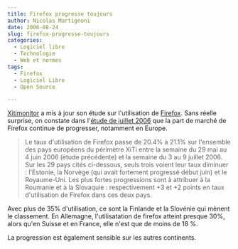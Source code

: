 ```yaml
---
title: Firefox progresse toujours
author: Nicolas Martignoni
date: 2006-08-24
slug: firefox-progresse-toujours
categories:
  - Logiciel libre
  - Technologie
  - Web et normes
tags:
  - Firefox
  - Logiciel Libre
  - Open Source

---
```

[Xitimonitor](http://www.xitimonitor.com/) a mis à jour son étude sur l'utilisation de [Firefox](https://www.mozilla.com/firefox/). Sans réelle surprise, on constate dans l'[étude de juillet 2006](http://www.xitimonitor.com/etudes/equipement18.asp) que la part de marché de Firefox continue de progresser, notamment en Europe.

> Le taux d'utilisation de Firefox passe de 20.4% à 21.1% sur l'ensemble des pays européens du périmètre XiTi entre la semaine du 29 mai au 4 juin 2006 (étude précédente) et la semaine du 3 au 9 juillet 2006. Sur les 29 pays cités ci-dessous, seuls trois voient leur taux diminuer : l'Estonie, la Norvège (qui avait fortement progressé début juin) et le Royaume-Uni. Les plus fortes progressions sont à attribuer à la Roumanie et à la Slovaquie : respectivement +3 et +2 points en taux d'utilisation de Firefox dans ces deux pays.

Avec plus de 35% d'utilisation, ce sont la Finlande et la Slovénie qui mènent le classement. En Allemagne, l'utilisatation de firefox atteint presque 30%, alors qu'en Suisse et en France, elle n'est que de moins de 18 %.

La progression est également sensible sur les autres continents.

<!--more-->
